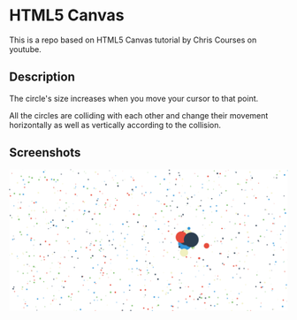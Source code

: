 # HTML5 Canvas

This is a repo based on HTML5 Canvas tutorial by Chris Courses on youtube.

## Description

The circle's size increases when you move your cursor to that point.

All the circles are colliding with each other and change their movement horizontally as well as vertically according to the collision.

## Screenshots

!["Screenshot of canvas page"](https://github.com/ngunner15/canvas-resize/blob/master/docs/basic.png?raw=true)
